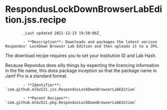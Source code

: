 # RespondusLockDownBrowserLabEdition.jss.recipe

            _Last updated 2021-12-23 19:58:06Z_

            - **Description**: Downloads and packages the latest verison Respondus' LockDown Browser Lab Edition and then uploads it to a JPS.

The download recipe requires you to set your Institution ID and Lab Hash.

Because Repondus does silly things by expecting the licencing information in the file name, this does package inception so that the package name in Jamf Pro is a standard format.

            - **Identifier**: `com.github.mlbz521.jss.RespondusLockDownBrowserLabEdition`

            - **Parent Recipes**: `com.github.mlbz521.pkg.RespondusLockDownBrowserLabEdition`